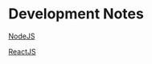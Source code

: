 # Development Notes

[NodeJS](Development%20Notes%20a6e09ba35cdd4ad0bfc107f63f1d6a8e/NodeJS%20688c092426e54c1fafe829e3d08c5f8c.md)

[ReactJS](Development%20Notes%20a6e09ba35cdd4ad0bfc107f63f1d6a8e/ReactJS%20f4508083ff304e7a988a2f77f20370f8.md)